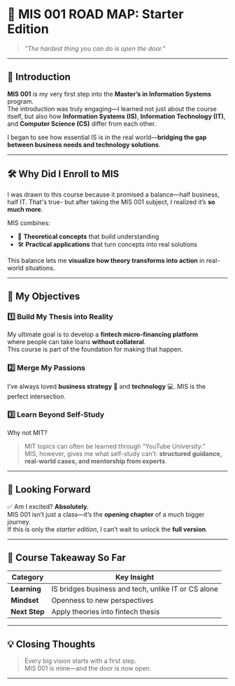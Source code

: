 # 📘 MIS 001 ROAD MAP: Starter Edition  

> *"The hardest thing you can do is open the door."*  

---

## 📌 Introduction  

**MIS 001** is my very first step into the **Master’s in Information Systems** program.  
The introduction was truly engaging—I learned not just about the course itself, but also how **Information Systems (IS)**, **Information Technology (IT)**, and **Computer Science (CS)** differ from each other.  

I began to see how essential IS is in the real world—**bridging the gap between business needs and technology solutions**.  

---

## 🛠 Why Did I Enroll to MIS  

I was drawn to this course because it promised a balance—half business, half IT. That's true-
but after taking the MIS 001 subject, I realized it’s **so much more**.  

MIS combines:  
- 🧠 **Theoretical concepts** that build understanding  
- 🛠 **Practical applications** that turn concepts into real solutions  

This balance lets me **visualize how theory transforms into action** in real-world situations.  

---

## 🎯 My Objectives  

### 1️⃣ Build My Thesis into Reality  
My ultimate goal is to develop a **fintech micro-financing platform**  
where people can take loans **without collateral**.  
This course is part of the foundation for making that happen.  

### 2️⃣ Merge My Passions  
I’ve always loved **business strategy** 💼 and **technology** 💻. MIS is the perfect intersection.  

### 3️⃣ Learn Beyond Self-Study  
Why not MIT?  
> MIT topics can often be learned through “YouTube University.”  
> MIS, however, gives me what self-study can’t: **structured guidance, real-world cases, and mentorship from experts**.  

---

## 🚀 Looking Forward  

✅ Am I excited? **Absolutely.**  
MIS 001 isn’t just a class—it’s the **opening chapter** of a much bigger journey.  
If this is only the *starter edition*, I can’t wait to unlock the **full version**.  

---

## 📅 Course Takeaway So Far  
| Category        | Key Insight |
|-----------------|-------------|
| **Learning**    | IS bridges business and tech, unlike IT or CS alone |
| **Mindset**     | Openness to new perspectives |
| **Next Step**   | Apply theories into fintech thesis |

---

## 💡 Closing Thoughts  

> Every big vision starts with a first step.  
> MIS 001 is mine—and the door is now open.  

---


